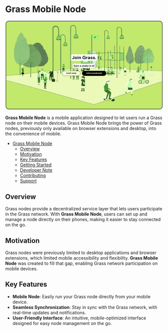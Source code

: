 # Grass Mobile Node

![GRASS](assets/img/getgrass.png)

**Grass Mobile Node** is a mobile application designed to let users run a Grass node on their mobile devices. Grass Mobile Node brings the power of Grass nodes, previously only available on browser extensions and desktop, into the convenience of mobile.

- [Grass Mobile Node](#grass-mobile-node)
  - [Overview](#overview)
  - [Motivation](#motivation)
  - [Key Features](#key-features)
  - [Getting Started](#getting-started)
  - [Developer Note](#developer-note)
  - [Contributing](#contributing)
  - [Support](#support)


## Overview

Grass nodes provide a decentralized service layer that lets users participate in the Grass network. With **Grass Mobile Node**, users can set up and manage a node directly on their phones, making it easier to stay connected on the go.

## Motivation

Grass nodes were previously limited to desktop applications and browser extensions, which limited mobile accessibility and flexibility. **Grass Mobile Node** was created to fill that gap, enabling Grass network participation on mobile devices.

## Key Features

- **Mobile Node**: Easily run your Grass node directly from your mobile device.
- **Seamless Synchronization**: Stay in sync with the Grass network, with real-time updates and notifications.
- **User-Friendly Interface**: An intuitive, mobile-optimized interface designed for easy node management on the go.
